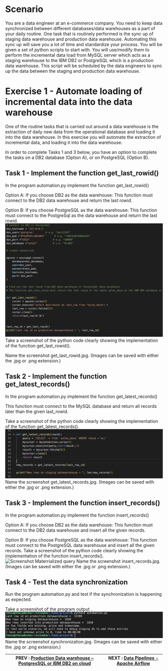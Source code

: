 # Scenario
You are a data engineer at an e-commerce company. You need to keep data synchronized between different databases/data warehouses as a part of your daily routine. One task that is routinely performed is the sync up of staging data warehouse and production data warehouse. Automating this sync up will save you a lot of time and standardize your process. You will be given a set of python scripts to start with. You will use/modify them to perform the incremental data load from MySQL server which acts as a staging warehouse to the IBM DB2 or PostgreSQL which is a production data warehouse. This script will be scheduled by the data engineers to sync up the data between the staging and production data warehouse.


# Exercise 1 - Automate loading of incremental data into the data warehouse
One of the routine tasks that is carried out around a data warehouse is the extraction of daily new data from the operational database and loading it into the data warehouse. In this exercise you will automate the extraction of incremental data, and loading it into the data warehouse.

In order to complete Tasks 1 and 3 below, you have an option to complete the tasks on a DB2 database (Option A), or on PostgreSQL (Option B).

## Task 1 - Implement the function get_last_rowid()
In the program automation.py implement the function get_last_rowid()

Option A: If you choose DB2 as the data warehouse:
This function must connect to the DB2 data warehouse and return the last rowid.

Option B: If you choose PostgreSQL as the data warehouse:
This function must connect to the PostgreSql as the data warehouse and return the last rowid.
![Screenshot Materrialized query](workscreenshots/get_last_rowid.png)
Take a screenshot of the python code clearly showing the implementation of the function get_last_rowid().

Name the screenshot get_last_rowid.jpg. (Images can be saved with either the .jpg or .png extension.)

## Task 2 - Implement the function get_latest_records()
In the program automation.py implement the function get_latest_records()

This function must connect to the MySQL database and return all records later than the given last_rowid.

Take a screenshot of the python code clearly showing the implementation of the function get_latest_records().
![Screenshot Materrialized query](workscreenshots/get_latest_records.png)
Name the screenshot get_latest_records.jpg. (Images can be saved with either the .jpg or .png extension.)

## Task 3 - Implement the function insert_records()
In the program automation.py implement the function insert_records()

Option A: If you choose DB2 as the data warehouse:
This function must connect to the DB2 data warehouse and insert all the given records.

Option B: If you choose PostgreSQL as the data warehouse:
This function must connect to the PostgreSQL data warehouse and insert all the given records.
Take a screenshot of the python code clearly showing the implementation of the function insert_records().
![Screenshot Materrialized query](workscreenshots/insert_records_.png)
Name the screenshot insert_records.jpg. (Images can be saved with either the .jpg or .png extension.)

## Task 4 - Test the data synchronization
Run the program automation.py and test if the synchronization is happening as expected.

Take a screenshot of the program output .
![Screenshot Materrialized query](workscreenshots/synchronization.png)
Name the screenshot synchronization.jpg. (Images can be saved with either the .jpg or .png extension.)

|  PREV : [Production Data warehouse – PostgresSQL or IBM DB2 on cloud](Production.md)  | NEXT : [Data Pipelines - Apache Airflow](Airflow.md)
|---|---|

